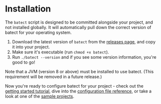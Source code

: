 # Installation

The `batect` script is designed to be committed alongside your project, and not installed globally. It will
automatically pull down the correct version of batect for your operating system.

1. Download the latest version of `batect` from the [releases page](https://github.com/charleskorn/batect/releases),
   and copy it into your project.
2. Make sure it's executable (run `chmod +x batect`).
3. Run `./batect --version` and if you see some version information, you're good to go!

Note that a JVM (version 8 or above) must be installed to use batect. (This requirement will be removed in a future release.)

Now you're ready to configure batect for your project - check out the [getting started tutorial](GettingStarted.md), dive into the
[configuration file reference](config/Overview.md), or take a look at one of the [sample projects](SampleProjects.md).
